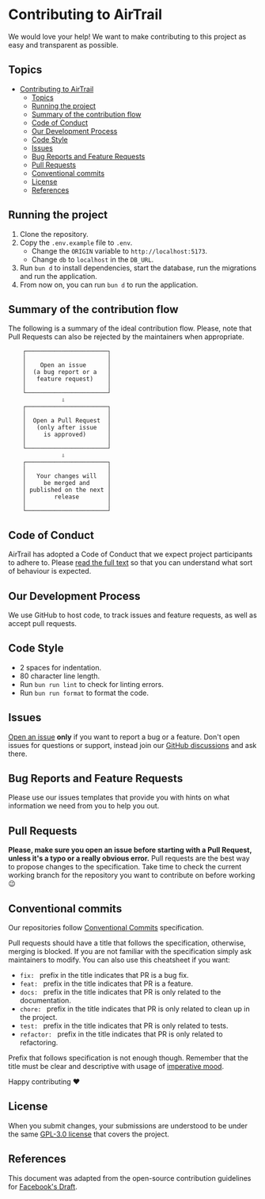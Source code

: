 # Contributing to AirTrail

We would love your help! We want to make contributing to this project as easy and transparent as possible.

## Topics

- [Contributing to AirTrail](#contributing-to-airtrail)
  - [Topics](#topics)
  - [Running the project](#running-the-project)
  - [Summary of the contribution flow](#summary-of-the-contribution-flow)
  - [Code of Conduct](#code-of-conduct)
  - [Our Development Process](#our-development-process)
  - [Code Style](#code-style)
  - [Issues](#issues)
  - [Bug Reports and Feature Requests](#bug-reports-and-feature-requests)
  - [Pull Requests](#pull-requests)
  - [Conventional commits](#conventional-commits)
  - [License](#license)
  - [References](#references)

## Running the project

1. Clone the repository.
2. Copy the `.env.example` file to `.env`.
   - Change the `ORIGIN` variable to `http://localhost:5173`.
   - Change `db` to `localhost` in the `DB_URL`.
3. Run `bun d` to install dependencies, start the database, run the migrations and run the application.
4. From now on, you can run `bun d` to run the application.

## Summary of the contribution flow

The following is a summary of the ideal contribution flow. Please, note that Pull Requests can also be rejected by the
maintainers when appropriate.

```
    ┌───────────────────────┐
    │                       │
    │    Open an issue      │
    │  (a bug report or a   │
    │   feature request)    │
    │                       │
    └───────────────────────┘
               ⇩
    ┌───────────────────────┐
    │                       │
    │  Open a Pull Request  │
    │   (only after issue   │
    │     is approved)      │
    │                       │
    └───────────────────────┘
               ⇩
    ┌───────────────────────┐
    │                       │
    │   Your changes will   │
    │     be merged and     │
    │ published on the next │
    │        release        │
    │                       │
    └───────────────────────┘
```

## Code of Conduct

AirTrail has adopted a Code of Conduct that we expect project participants to adhere to.
Please [read the full text](CODE_OF_CONDUCT.md) so that you can understand what sort of behaviour is expected.

## Our Development Process

We use GitHub to host code, to track issues and feature requests, as well as accept pull requests.

## Code Style

- 2 spaces for indentation.
- 80 character line length.
- Run `bun run lint` to check for linting errors.
- Run `bun run format` to format the code.

## Issues

[Open an issue](https://github.com/JohanOhly/AirTrail/issues/new/choose) **only** if you want to report a bug or a feature.
Don't open issues for questions or support, instead join
our [GitHub discussions](https://github.com/JohanOhly/AirTrail/discussions) and ask there.

## Bug Reports and Feature Requests

Please use our issues templates that provide you with hints on what information we need from you to help you out.

## Pull Requests

**Please, make sure you open an issue before starting with a Pull Request, unless it's a typo or a really obvious error.**
Pull requests are the best way to propose changes to the specification. Take time to check the current working branch
for the repository you want to contribute on before working :wink:

## Conventional commits

Our repositories follow [Conventional Commits](https://www.conventionalcommits.org/en/v1.0.0/#summary) specification.

Pull requests should have a title that follows the specification, otherwise, merging is blocked. If you are not familiar
with the specification simply ask maintainers to modify. You can also use this cheatsheet if you want:

- `fix: ` prefix in the title indicates that PR is a bug fix.
- `feat: ` prefix in the title indicates that PR is a feature.
- `docs: ` prefix in the title indicates that PR is only related to the documentation.
- `chore: ` prefix in the title indicates that PR is only related to clean up in the project.
- `test: ` prefix in the title indicates that PR is only related to tests.
- `refactor: ` prefix in the title indicates that PR is only related to refactoring.

Prefix that follows specification is not enough though. Remember that the title must be clear and descriptive with usage
of [imperative mood](https://chris.beams.io/posts/git-commit/#imperative).

Happy contributing :heart:

## License

When you submit changes, your submissions are understood to be under the
same [GPL-3.0 license](LICENSE) that covers the project.

## References

This document was adapted from the open-source contribution guidelines
for [Facebook's Draft](https://github.com/facebook/draft-js/blob/master/CONTRIBUTING.md).
